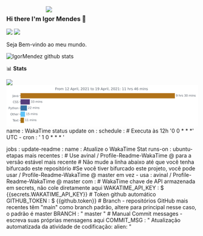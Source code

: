 <img align='right' src="https://media-exp1.licdn.com/dms/image/C4E16AQHavakdDtnYww/profile-displaybackgroundimage-shrink_350_1400/0/1615345252999?e=1624492800&v=beta&t=OXXn1bBIJQKux4dc-_etFfuUS6xTKb3AJQ-3xGESMOQ" width="400px">

### Hi there I'm Igor Mendes :rocket:

<a href="https://www.linkedin.com/in/igormm/" target="_blank"><img src="https://img.shields.io/badge/LinkedIn-0077B5?style=for-the-badge&logo=linkedin&logoColor=white" width="80px"></a>
<a href="https://wa.me/14996671135" target="_blank"><img src="https://img.shields.io/badge/WhatsApp-25D366?style=for-the-badge&logo=whatsapp&logoColor=white" width="80px"></a>

Seja Bem-vindo ao meu mundo.

![IgorMendez github stats](https://i.imgur.com/qpFBbmO.gif/200x100)

📊 **Stats**

<img align='left'   width="300" src="https://github-readme-stats.vercel.app/api?username=IgorMendez&show_icons=true&title_color=fff&icon_color=79ff97&text_color=9f9f9f&bg_color=151515">

<!--START_SECTION:waka-->
<img  src = "https://github.com/IgorMendez/IgorMendez/blob/main/stat.svg" alt = " Alternative Text " />
name : WakaTime status update 
on :
   schedule :
     # Executa às 12h '0 0 * * *' UTC 
    - cron : ' 1 0 * * * '

 jobs :
   update-readme :
     name : Atualize o WakaTime Stat 
    runs-on : ubuntu- 
    etapas mais recentes :
       # Use avinal / Profile-Readme-WakaTime @ <latest-release-tag> para a versão estável mais recente 
      # Não mude a linha abaixo até que você tenha bifurcado este repositório 
      #Se você tiver bifurcado este projeto, você pode usar <username> / Profile-Readme-WakaTime @ master em vez 
      - usa : avinal / Profile-Readme-WakaTime @ master 
        com :
           # WakaTime chave de API armazenada em secrets, não cole diretamente aqui 
          WAKATIME_API_KEY : $ {{secrets.WAKATIME_API_KEY}} 
          # Token github automático 
          GITHUB_TOKEN : $ {{github.token}} 
          # Branch - repositórios GitHub mais recentes têm "main" como branch padrão, altere para principal nesse caso, o padrão é master 
          BRANCH : " master " 
          # Manual Commit messages - escreva suas próprias mensagens aqui
          COMMIT_MSG : " Atualização automatizada da atividade de codificação: alien: "
<!--END_SECTION:waka-->


